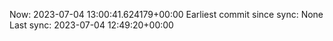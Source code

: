 Now: 2023-07-04 13:00:41.624179+00:00 Earliest commit since sync: None Last sync: 2023-07-04 12:49:20+00:00
